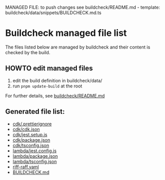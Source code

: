 MANAGED FILE: to push changes see buildcheck/README.md - template: buildcheck/data/snippets/BUILDCHECK.md.ts
# Buildcheck managed file list
	
The files listed below are managed by buildcheck and their content is checked by the build.

## HOWTO edit managed files
1. edit the build definition in buildcheck/data/
2. run `pnpm update-build` at the root

For further details, see [buildcheck/README.md](../../buildcheck/README.md)

## Generated file list:
- [cdk/.prettierignore](cdk/.prettierignore)
- [cdk/cdk.json](cdk/cdk.json)
- [cdk/jest.setup.js](cdk/jest.setup.js)
- [cdk/package.json](cdk/package.json)
- [cdk/tsconfig.json](cdk/tsconfig.json)
- [lambda/jest.config.js](lambda/jest.config.js)
- [lambda/package.json](lambda/package.json)
- [lambda/tsconfig.json](lambda/tsconfig.json)
- [riff-raff.yaml](riff-raff.yaml)
- [BUILDCHECK.md](BUILDCHECK.md)

